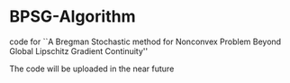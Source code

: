 # BPSG-Algorithm
code for ``A Bregman Stochastic method for Nonconvex Problem Beyond Global Lipschitz Gradient Continuity''

The code will be uploaded in the near future
